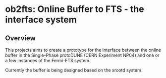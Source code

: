 # ob2fts: Online Buffer to FTS - the interface system
## Overview

This projects aims to create a prototype for the
interface between the online buffer in the Single-Phase
protoDUNE (CERN Experiment NP04) and one or a few instances
of the Fermi-FTS system.

Currently the buffer is being designed based on the xrootd system

